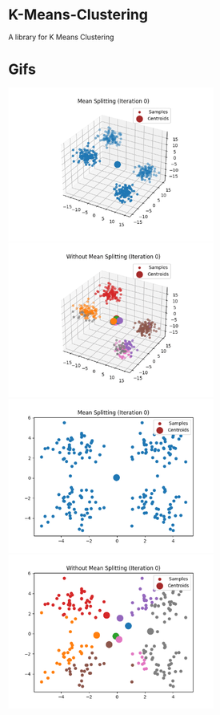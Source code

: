 # K-Means-Clustering
 A library for K Means Clustering

# Gifs
 <img src="https://github.com/Haaris-Rahman/K-Means-Clustering/blob/main/Media/3D-Split-OG.gif" width="410" height="307.5"/> <img src="https://github.com/Haaris-Rahman/K-Means-Clustering/blob/main/Media/3D-No%20Split.gif" width="410" height="307.5" />
<img src="https://github.com/Haaris-Rahman/K-Means-Clustering/blob/main/Media/2D-Split.gif" width="410" height="307.5"/> <img src="https://github.com/Haaris-Rahman/K-Means-Clustering/blob/main/Media/2D-No%20Split.gif" width="410" height="307.5" />